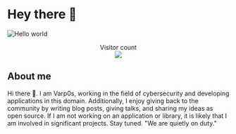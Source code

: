 # Hey there :wave:

<img src="https://raw.githubusercontent.com/Varp0s/Varp0s/master/resources/banner.png" alt="Hello world">

<p align="center"> 
  Visitor count<br>
  <img src="https://profile-counter.glitch.me/Varp0s/count.svg" />
</p>

## About me

Hi there 👋. I am Varp0s, working in the field of cybersecurity and developing applications in this domain. Additionally, I enjoy giving back to the community by writing blog posts, giving talks, and sharing my ideas as open source. If I am not working on an application or library, it is likely that I am involved in significant projects. Stay tuned. "We are quietly on duty."
